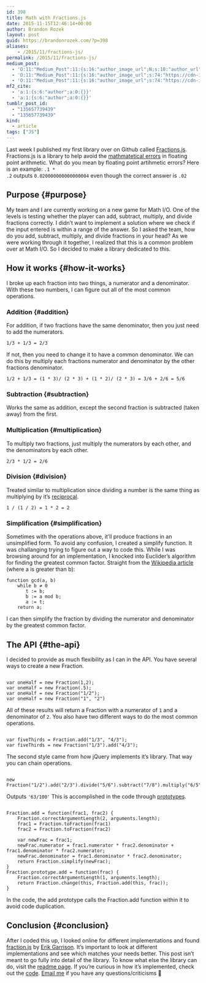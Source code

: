 ```yaml
---
id: 398
title: Math with Fractions.js
date: 2015-11-15T12:46:14+00:00
author: Brandon Rozek
layout: post
guid: https://brandonrozek.com/?p=398
aliases:
    - /2015/11/fractions-js/
permalink: /2015/11/fractions-js/
medium_post:
  - 'O:11:"Medium_Post":11:{s:16:"author_image_url";N;s:10:"author_url";N;s:11:"byline_name";N;s:12:"byline_email";N;s:10:"cross_link";N;s:2:"id";N;s:21:"follower_notification";N;s:7:"license";N;s:14:"publication_id";N;s:6:"status";N;s:3:"url";N;}'
  - 'O:11:"Medium_Post":11:{s:16:"author_image_url";s:74:"https://cdn-images-1.medium.com/fit/c/200/200/1*dmbNkD5D-u45r44go_cf0g.png";s:10:"author_url";s:32:"https://medium.com/@brandonrozek";s:11:"byline_name";N;s:12:"byline_email";N;s:10:"cross_link";s:2:"no";s:2:"id";s:12:"dd3b15d9d3c9";s:21:"follower_notification";s:2:"no";s:7:"license";s:19:"all-rights-reserved";s:14:"publication_id";s:2:"-1";s:6:"status";s:6:"public";s:3:"url";s:68:"https://medium.com/@brandonrozek/math-with-fractions-js-dd3b15d9d3c9";}'
  - 'O:11:"Medium_Post":11:{s:16:"author_image_url";s:74:"https://cdn-images-1.medium.com/fit/c/200/200/1*dmbNkD5D-u45r44go_cf0g.png";s:10:"author_url";s:32:"https://medium.com/@brandonrozek";s:11:"byline_name";N;s:12:"byline_email";N;s:10:"cross_link";s:2:"no";s:2:"id";s:12:"dd3b15d9d3c9";s:21:"follower_notification";s:2:"no";s:7:"license";s:19:"all-rights-reserved";s:14:"publication_id";s:2:"-1";s:6:"status";s:6:"public";s:3:"url";s:68:"https://medium.com/@brandonrozek/math-with-fractions-js-dd3b15d9d3c9";}'
mf2_cite:
  - 'a:1:{s:6:"author";a:0:{}}'
  - 'a:1:{s:6:"author";a:0:{}}'
tumblr_post_id:
  - "135657739439"
  - "135657739439"
kind:
  - article
tags: ["JS"]
---
```

Last week I published my first library over on Github called [Fractions.js](https://github.com/brandonrozek/Fractions.js). Fractions.js is a library to help avoid the [mathmatetical errors](http://floating-point-gui.de/) in floating point arithmetic. What do you mean by floating point artihmetic errors? Here is an example: <code class="language-javascript">.1 * .2</code> outputs <code class="language-javascript">0.020000000000000004</code> even though the correct answer is <code class="language-javascript">.02</code>

<!--more-->

## <a href="#purpose" name="purpose"></a>Purpose {#purpose}

My team and I are currently working on a new game for Math I/O. One of the levels is testing whether the player can add, subtract, multiply, and divide fractions correctly. I didn’t want to implement a solution where we check if the input entered is within a range of the answer. So I asked the team, how do you add, subtract, multiply, and divide fractions in your head? As we were working through it together, I realized that this is a common problem over at Math I/O. So I decided to make a library dedicated to this.

## <a href="#how-it-works" name="how-it-works"></a>How it works {#how-it-works}

I broke up each fraction into two things, a numerator and a denominator. With these two numbers, I can figure out all of the most common operations.

### <a href="#addition" name="addition"></a>Addition {#addition}

For addition, if two fractions have the same denominator, then you just need to add the numerators.

    1/3 + 1/3 = 2/3


If not, then you need to change it to have a common denominator. We can do this by multiply each fractions numerator and denominator by the other fractions denominator.

    1/2 + 1/3 = (1 * 3)/ (2 * 3) + (1 * 2)/ (2 * 3) = 3/6 + 2/6 = 5/6


### <a href="#subtraction" name="subtraction"></a>Subtraction {#subtraction}

Works the same as addition, except the second fraction is subtracted (taken away) from the first.

### <a href="#multiplication" name="multiplication"></a>Multiplication {#multiplication}

To multiply two fractions, just multiply the numerators by each other, and the denominators by each other.

    2/3 * 1/2 = 2/6


### <a href="#division" name="division"></a>Division {#division}

Treated similar to multiplication since dividing a number is the same thing as multiplying by it’s [reciprocal](https://www.mathsisfun.com/reciprocal.html).

    1 / (1 / 2) = 1 * 2 = 2


### <a href="#simplification" name="simplification"></a>Simplification {#simplification}

Sometimes with the operations above, it’ll produce fractions in an unsimplified form. To avoid any confusion, I created a simplify function. It was challanging trying to figure out a way to code this. While I was browsing around for an implementation, I knocked into Euclider’s algorithm for finding the greatest common factor. Straight from the [Wikipedia article](https://en.wikipedia.org/wiki/Euclidean_algorithm) (where a is greater than b):


    function gcd(a, b)
        while b ≠ 0
           t := b;
           b := a mod b;
           a := t;
        return a;


I can then simplify the fraction by dividing the numerator and denominator by the greatest common factor.

## <a href="#the-api" name="the-api"></a>The API {#the-api}

I decided to provide as much flexibility as I can in the API. You have several ways to create a new Fraction.

<pre><code class="language-javascript">
var oneHalf = new Fraction(1,2);
var oneHalf = new Fraction(.5);
var oneHalf = new Fraction("1/2");
var oneHalf = new Fraction("1", "2")
</code></pre>

All of these results will return a Fraction with a numerator of <code class="language-javascript">1</code> and a denominator of <code class="language-javascript">2</code>. You also have two different ways to do the most common operations.

<pre><code class="language-javascript">
var fiveThirds = Fraction.add("1/3", "4/3");
var fiveThirds = new Fraction("1/3").add("4/3");
</code></pre>

The second style came from how jQuery implements it’s library. That way you can chain operations.

<pre><code class="language-javascript">
new Fraction("1/2").add("2/3").divide("5/6").subtract("7/8").multiply("6/5").toString()
</code></pre>

Outputs <code class="language-javascript">'63/100'</code> This is accomplished in the code through [prototypes](http://javascriptissexy.com/javascript-prototype-in-plain-detailed-language/).

<pre><code class="language-javascript">
Fraction.add = function(frac1, frac2) {
    Fraction.correctArgumentLength(2, arguments.length);
    frac1 = Fraction.toFraction(frac1)
    frac2 = Fraction.toFraction(frac2)

    var newFrac = frac1;
    newFrac.numerator = frac1.numerator * frac2.denominator + frac1.denominator * frac2.numerator;
    newFrac.denominator = frac1.denominator * frac2.denominator;
    return Fraction.simplify(newFrac);
}
Fraction.prototype.add = function(frac) {
    Fraction.correctArgumentLength(1, arguments.length);
    return Fraction.change(this, Fraction.add(this, frac));
}
</code></pre>

In the code, the add prototype calls the Fraction.add function within it to avoid code duplication.

## <a href="#conclusion" name="conclusion"></a>Conclusion {#conclusion}

After I coded this up, I looked online for different implementations and found [fraction.js](https://github.com/ekg/fraction.js) by [Erik Garrison](http://hypervolu.me/~erik/). It’s important to look at different implementations and see which matches your needs better. This post isn’t meant to go fully into detail of the library. To know what else the library can do, visit the [readme page](https://github.com/brandonrozek/Fractions.js/blob/master/README.md). If you’re curious in how it’s implemented, check out the [code](https://github.com/brandonrozek/Fractions.js/blob/master/Fraction.js). [Email me](mailto:brozek@brandonrozek.com) if you have any questions/criticisms 🙂